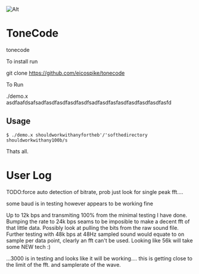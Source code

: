 ![Alt](https://upload.wikimedia.org/wikipedia/commons/thumb/e/e5/Analogue_modem_-_acoustic_coupler.jpg/800px-Analogue_modem_-_acoustic_coupler.jpg)

ToneCode
========

tonecode


To install run

git clone https://github.com/eicospike/tonecode



To Run


./demo.x asdfaafdsafsadfasdfasdfasdfasdfsadfasdfasfasdfasdfasdfasdfasfd




Usage
-----
	$ ./demo.x shouldworkwithanyfortheb'/'softhedirectory
	shouldworkwithany100b/s
Thats all.





User Log
========

TODO:force auto detection of bitrate, prob just look for single peak fft....

some baud is in testing however appears to be working fine

Up to 12k bps and transmiting 100% from the minimal testing I have done. Bumping the rate to
24k bps seams to be imposible to make a decent fft of that little data. Possibly look at pulling
the bits from the raw sound file. Further testing with 48k bps at 48Hz sampled sound would equate
to on sample per data point, clearly an fft can't be used. Looking like 56k will take some NEW tech :)

...3000 is in testing and looks like it will be working.... this is getting close to the limit
of the fft. and samplerate of the wave.

